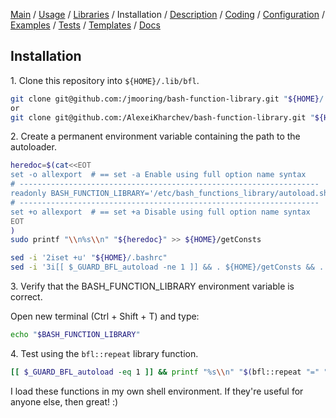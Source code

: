 [Main](../../../) / [Usage](../../../#usage) / [Libraries](../../../#libraries) / Installation / [Description](description.md) / [Coding](coding-standards.md) / [Configuration](../../../#configuration) / [Examples](../../../#examples) / [Tests](../../../#tests) / [Templates](../../../#templates) / [Docs](../../../#documentation)

## Installation

1\. Clone this repository into `${HOME}/.lib/bfl`.

```bash
git clone git@github.com:/jmooring/bash-function-library.git "${HOME}/.lib/bfl"
or
git clone git@github.com:/AlexeiKharchev/bash-function-library.git "${HOME}/.lib/bfl"
```

2\. Create a permanent environment variable containing the path to the autoloader.

```bash
heredoc=$(cat<<EOT
set -o allexport  # == set -a Enable using full option name syntax
# -------------------------------------------------------------------
readonly BASH_FUNCTION_LIBRARY='/etc/bash_functions_library/autoload.sh'
# -------------------------------------------------------------------
set +o allexport  # == set +a Disable using full option name syntax
EOT
)
sudo printf "\\n%s\\n" "${heredoc}" >> ${HOME}/getConsts

sed -i '2iset +u' "${HOME}/.bashrc"
sed -i '3i[[ $_GUARD_BFL_autoload -ne 1 ]] && . ${HOME}/getConsts && . "$BASH_FUNCTION_LIBRARY"' "${HOME}/.bashrc"
```

3\. Verify that the BASH_FUNCTION_LIBRARY environment variable is correct.

Open new terminal (Ctrl + Shift + T) and type:
```bash
echo "$BASH_FUNCTION_LIBRARY"
```

4\. Test using the `bfl::repeat` library function.

```bash
[[ $_GUARD_BFL_autoload -eq 1 ]] && printf "%s\\n" "$(bfl::repeat "=" "40")" || printf "Error. Unable to load BASH_FUNCTION_LIBRARY.\\n" 1>&2
```

I load these functions in my own shell environment.
If they're useful for anyone else, then great! :)
